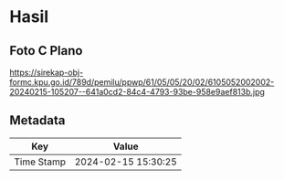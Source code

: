 # Hasil

## Foto C Plano

https://sirekap-obj-formc.kpu.go.id/789d/pemilu/ppwp/61/05/05/20/02/6105052002002-20240215-105207--641a0cd2-84c4-4793-93be-958e9aef813b.jpg


## Metadata

| Key        | Value               |
| ---------- | ------------------- |
| Time Stamp | 2024-02-15 15:30:25 |



